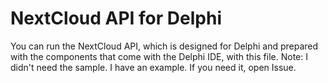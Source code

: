 # NextCloud API for Delphi

You can run the NextCloud API, which is designed for Delphi and prepared with the components that come with the Delphi IDE, with this file.
Note: I didn't need the sample. I have an example. If you need it, open Issue.


